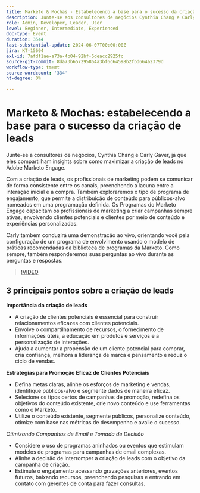 ```yaml
---
title: Marketo & Mochas - Estabelecendo a base para o sucesso da criação de leads
description: Junte-se aos consultores de negócios Cynthia Chang e Carly Gaver para saber como maximizar a criação de clientes potenciais no Adobe Marketo Engage, explorar Programas de engajamento para distribuição de conteúdo e ver uma demonstração ao vivo sobre como configurar um Programa de engajamento usando o Modelo de práticas recomendadas, com perguntas e respostas ao vivo.
role: Admin, Developer, Leader, User
level: Beginner, Intermediate, Experienced
doc-type: Event
duration: 3544
last-substantial-update: 2024-06-07T00:00:00Z
jira: KT-15604
exl-id: 7afdf1ae-a73a-4b04-92bf-6deacc2925fc
source-git-commit: 8da73b657295864a3bf6c64598b2fbd664a2379d
workflow-type: tm+mt
source-wordcount: '334'
ht-degree: 0%

---
```


# Marketo &amp; Mochas: estabelecendo a base para o sucesso da criação de leads

Junte-se a consultores de negócios, Cynthia Chang e Carly Gaver, já que eles compartilham insights sobre como maximizar a criação de leads no Adobe Marketo Engage.

Com a criação de leads, os profissionais de marketing podem se comunicar de forma consistente entre os canais, preenchendo a lacuna entre a interação inicial e a compra. Também exploraremos o tipo de programa de engajamento, que permite a distribuição de conteúdo para públicos-alvo nomeados em uma programação definida. Os Programas do Marketo Engage capacitam os profissionais de marketing a criar campanhas sempre ativas, envolvendo clientes potenciais e clientes por meio de conteúdo e experiências personalizadas.

Carly também conduzirá uma demonstração ao vivo, orientando você pela configuração de um programa de envolvimento usando o modelo de práticas recomendadas da biblioteca de programas da Marketo. Como sempre, também responderemos suas perguntas ao vivo durante as perguntas e respostas.

>[!VIDEO](https://video.tv.adobe.com/v/3429436/?learn=on)

## 3 principais pontos sobre a criação de leads


**Importância da criação de leads**

* A criação de clientes potenciais é essencial para construir relacionamentos eficazes com clientes potenciais.
* Envolve o compartilhamento de recursos, o fornecimento de informações úteis, a educação em produtos e serviços e a personalização de interações.
* Ajuda a aumentar a propensão de um cliente potencial para comprar, cria confiança, melhora a liderança de marca e pensamento e reduz o ciclo de vendas.

**Estratégias para Promoção Eficaz de Clientes Potenciais**

* Defina metas claras, alinhe os esforços de marketing e vendas, identifique públicos-alvo e segmente dados de maneira eficaz.
* Selecione os tipos certos de campanhas de promoção, redefina os objetivos do conteúdo existente, crie novo conteúdo e use ferramentas como o Marketo.
* Utilize o conteúdo existente, segmente públicos, personalize conteúdo, otimize com base nas métricas de desempenho e avalie o sucesso.

*Otimizando Campanhas de Email e Tomada de Decisão*

* Considere o uso de programas aninhados ou eventos que estimulam modelos de programas para campanhas de email complexas.
* Alinhe a decisão de interromper a criação de leads com o objetivo da campanha de criação.
* Estimule o engajamento acessando gravações anteriores, eventos futuros, baixando recursos, preenchendo pesquisas e entrando em contato com gerentes de conta para fazer consultas.